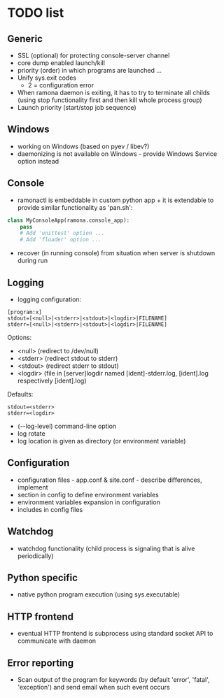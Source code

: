 TODO list
=========

Generic
-------
- SSL (optional) for protecting console-server channel
- core dump enabled launch/kill
- priority (order) in which programs are launched ...
- Unify sys.exit codes
     - 2 = configuration error
- When ramona daemon is exiting, it has to try to terminate all childs (using stop functionality first and then kill whole process group)
- Launch priority (start/stop job sequence)

Windows
-------
- working on Windows (based on pyev / libev?)
- daemonizing is not available on Windows - provide Windows Service option instead

Console
-------
- ramonactl is embeddable in custom python app + it is extendable to provide similar functionality as 'pan.sh':

```python
class MyConsoleApp(ramona.console_app):
	pass
	# Add 'unittest' option ...
	# Add 'floader' option ...
```

- recover (in running console) from situation when server is shutdown during run

Logging
-------
- logging configuration:


```
[program:x]
stdout=[<null>|<stderr>|<stdout>|<logdir>|FILENAME]
stderr=[<null>|<stderr>|<stdout>|<logdir>|FILENAME]
```
Options:
* &lt;null> (redirect to /dev/null)
* &lt;stderr> (redirect stdout to stderr)
* &lt;stdout> (redirect stderr to stdout)
* &lt;logdir>  (file in [server]logdir named [ident]-stderr.log, [ident].log respectively [ident].log)

Defaults:
```
stdout=<stderr>
stderr=<logdir>
```

- (--log-level) command-line option
- log rotate
- log location is given as directory (or environment variable)

Configuration
-------------
- configuration files - app.conf & site.conf - describe differences, implement
- section in config to define environment variables
- environment variables expansion in configuration
- includes in config files

Watchdog
--------
- watchdog functionality (child process is signaling that is alive periodically)

Python specific
---------------
- native python program execution (using sys.executable)

HTTP frontend
-------------
- eventual HTTP frontend is subprocess using standard socket API to communicate with daemon

Error reporting
---------------
- Scan output of the program for keywords (by default 'error', 'fatal', 'exception') and send email when such event occurs
